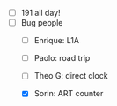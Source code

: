 - [ ] 191 all day!
- [ ] Bug people
  - [ ] Enrique: L1A
  - [ ] Paolo: road trip
  - [ ] Theo G: direct clock
  - [x] Sorin: ART counter
  

